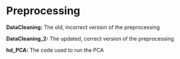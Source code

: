 # Preprocessing

**DataCleaning:** The old, incorrect version of the preprocessing

**DataCleaning_2:** The updated, correct version of the preprocessing

**hd_PCA:** The code used to run the PCA
